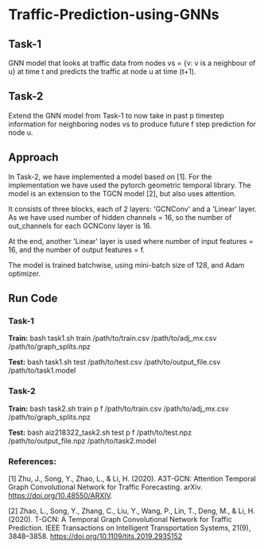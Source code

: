 # Traffic-Prediction-using-GNNs

## Task-1
GNN model that looks at traffic data from nodes vs = {v: v is a neighbour of u} at time t and predicts the traffic at node u at time (t+1).

## Task-2
Extend the GNN model from Task-1 to now take in past p timestep information for neighboring nodes vs to produce future f step prediction for node u.

## Approach
In Task-2, we have implemented a model based on [1]. For the implementation we have used the pytorch geometric temporal library.
The model is an extension to the TGCN model [2], but also uses attention.

It consists of three blocks, each of 2 layers: 'GCNConv' and a 'Linear' layer. As we have used number of hidden channels = 16, so the number of out_channels for each GCNConv layer is 16. 

At the end, another 'Linear' layer is used where number of input features = 16, and the number of output features = f.

The model is trained batchwise, using mini-batch size of 128, and Adam optimizer.

## Run Code
### Task-1

**Train:** bash task1.sh train /path/to/train.csv /path/to/adj_mx.csv /path/to/graph_splits.npz

**Test:** bash task1.sh test /path/to/test.csv /path/to/output_file.csv /path/to/task1.model

### Task-2

**Train:** bash task2.sh train p f /path/to/train.csv /path/to/adj_mx.csv /path/to/graph_splits.npz

**Test:** bash aiz218322_task2.sh test p f /path/to/test.npz /path/to/output_file.npz /path/to/task2.model

### References:

[1] Zhu, J., Song, Y., Zhao, L., & Li, H. (2020). A3T-GCN: Attention Temporal Graph Convolutional Network for Traffic Forecasting. arXiv. https://doi.org/10.48550/ARXIV.

[2] Zhao, L., Song, Y., Zhang, C., Liu, Y., Wang, P., Lin, T., Deng, M., & Li, H. (2020). T-GCN: A Temporal Graph Convolutional Network for Traffic Prediction. IEEE Transactions on Intelligent Transportation Systems, 21(9), 3848–3858. https://doi.org/10.1109/tits.2019.2935152
